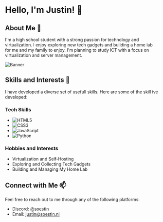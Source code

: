 # Hello, I'm Justin! 👋

## About Me 🚀
I'm a high school student with a strong passion for technology and virtualization. I enjoy exploring new tech gadgets and building a home lab for me and my family to enjoy. I'm planning to study ICT with a focus on virtualization and server management.

![Banner](https://r2.e-z.host/53a164e1-51b6-4088-ae8b-54e0e7c25201/fl16simm.png)

## Skills and Interests 🧰
I have developed a diverse set of usefull skills. Here are some of the skill ive developed:

### Tech Skills
- ![HTML5](https://img.shields.io/badge/HTML5-E34F26?style=flat&logo=html5&logoColor=white)
- ![CSS3](https://img.shields.io/badge/CSS3-1572B6?style=flat&logo=css3&logoColor=white)
- ![JavaScript](https://img.shields.io/badge/JavaScript-F7DF1E?style=flat&logo=javascript&logoColor=black)
- ![Python](https://img.shields.io/badge/Python-3776AB?style=flat&logo=python&logoColor=white)

### Hobbies and Interests
- Virtualization and Self-Hosting
- Exploring and Collecting Tech Gadgets
- Building and Managing My Home Lab

## Connect with Me 📫
Feel free to reach out to me through any of the following platforms:

- Discord: [@soestin](https://discordapp.com/users/769813729599553567)
- Email: [justin@soestin.nl](mailto:justin@soestin.nl)

